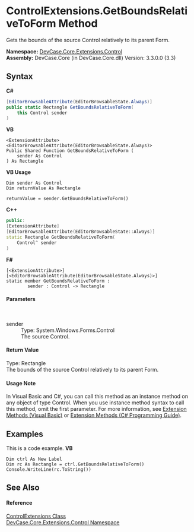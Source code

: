 # ControlExtensions.GetBoundsRelativeToForm Method 
 

Gets the bounds of the source Control relatively to its parent Form.

**Namespace:**&nbsp;<a href="N_DevCase_Core_Extensions_Control">DevCase.Core.Extensions.Control</a><br />**Assembly:**&nbsp;DevCase.Core (in DevCase.Core.dll) Version: 3.3.0.0 (3.3)

## Syntax

**C#**<br />
``` C#
[EditorBrowsableAttribute(EditorBrowsableState.Always)]
public static Rectangle GetBoundsRelativeToForm(
	this Control sender
)
```

**VB**<br />
``` VB
<ExtensionAttribute>
<EditorBrowsableAttribute(EditorBrowsableState.Always)>
Public Shared Function GetBoundsRelativeToForm ( 
	sender As Control
) As Rectangle
```

**VB Usage**<br />
``` VB Usage
Dim sender As Control
Dim returnValue As Rectangle

returnValue = sender.GetBoundsRelativeToForm()
```

**C++**<br />
``` C++
public:
[ExtensionAttribute]
[EditorBrowsableAttribute(EditorBrowsableState::Always)]
static Rectangle GetBoundsRelativeToForm(
	Control^ sender
)
```

**F#**<br />
``` F#
[<ExtensionAttribute>]
[<EditorBrowsableAttribute(EditorBrowsableState.Always)>]
static member GetBoundsRelativeToForm : 
        sender : Control -> Rectangle 

```


#### Parameters
&nbsp;<dl><dt>sender</dt><dd>Type: System.Windows.Forms.Control<br />The source Control.</dd></dl>

#### Return Value
Type: Rectangle<br />The bounds of the source Control relatively to its parent Form.

#### Usage Note
In Visual Basic and C#, you can call this method as an instance method on any object of type Control. When you use instance method syntax to call this method, omit the first parameter. For more information, see <a href="https://docs.microsoft.com/dotnet/visual-basic/programming-guide/language-features/procedures/extension-methods">Extension Methods (Visual Basic)</a> or <a href="https://docs.microsoft.com/dotnet/csharp/programming-guide/classes-and-structs/extension-methods">Extension Methods (C# Programming Guide)</a>.

## Examples
This is a code example. 
**VB**<br />
``` VB
Dim ctrl As New Label
Dim rc As Rectangle = ctrl.GetBoundsRelativeToForm()
Console.WriteLine(rc.ToString())
```


## See Also


#### Reference
<a href="T_DevCase_Core_Extensions_Control_ControlExtensions">ControlExtensions Class</a><br /><a href="N_DevCase_Core_Extensions_Control">DevCase.Core.Extensions.Control Namespace</a><br />